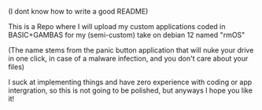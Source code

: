(I dont know how to write a good README)

This is a Repo where I will upload my custom applications coded in BASIC+GAMBAS for my (semi-custom) take on debian 12 named "rmOS"

(The name stems from the panic button application that will nuke your drive in one click, in case of a  malware infection, and you don't care about your files)

I suck at implementing things and have zero experience with coding or app intergration, so this is not going to be polished,
but anyways I hope you like it!
